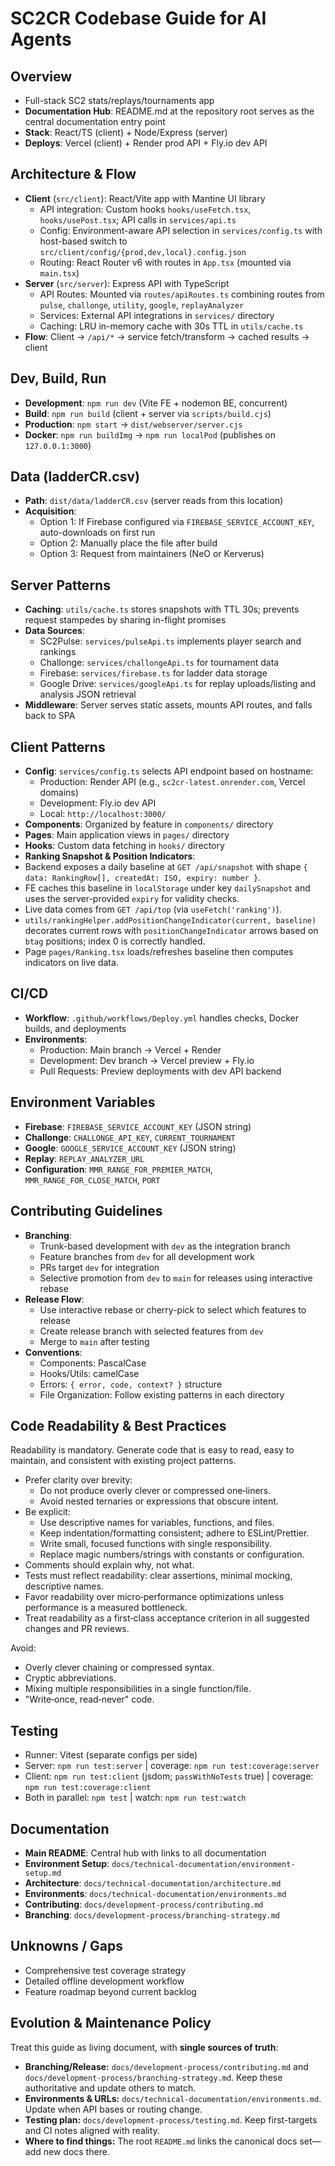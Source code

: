 # SC2CR Codebase Guide for AI Agents

## Overview
- Full-stack SC2 stats/replays/tournaments app
- **Documentation Hub**: README.md at the repository root serves as the central documentation entry point
- **Stack**: React/TS (client) + Node/Express (server)
- **Deploys**: Vercel (client) + Render prod API + Fly.io dev API

## Architecture & Flow
- **Client** (`src/client`): React/Vite app with Mantine UI library
  - API integration: Custom hooks `hooks/useFetch.tsx`, `hooks/usePost.tsx`; API calls in `services/api.ts`
  - Config: Environment-aware API selection in `services/config.ts` with host-based switch to `src/client/config/{prod,dev,local}.config.json`
  - Routing: React Router v6 with routes in `App.tsx` (mounted via `main.tsx`)
- **Server** (`src/server`): Express API with TypeScript
  - API Routes: Mounted via `routes/apiRoutes.ts` combining routes from `pulse`, `challonge`, `utility`, `google`, `replayAnalyzer`
  - Services: External API integrations in `services/` directory
  - Caching: LRU in-memory cache with 30s TTL in `utils/cache.ts`
- **Flow**: Client → `/api/*` → service fetch/transform → cached results → client

## Dev, Build, Run
- **Development**: `npm run dev` (Vite FE + nodemon BE, concurrent)
- **Build**: `npm run build` (client + server via `scripts/build.cjs`)
- **Production**: `npm start` → `dist/webserver/server.cjs`
- **Docker**: `npm run buildImg` → `npm run localPod` (publishes on `127.0.0.1:3000`)

## Data (ladderCR.csv)
- **Path**: `dist/data/ladderCR.csv` (server reads from this location)
- **Acquisition**:
  - Option 1: If Firebase configured via `FIREBASE_SERVICE_ACCOUNT_KEY`, auto-downloads on first run
  - Option 2: Manually place the file after build
  - Option 3: Request from maintainers (NeO or Kerverus)

## Server Patterns
- **Caching**: `utils/cache.ts` stores snapshots with TTL 30s; prevents request stampedes by sharing in-flight promises
- **Data Sources**:
  - SC2Pulse: `services/pulseApi.ts` implements player search and rankings
  - Challonge: `services/challongeApi.ts` for tournament data
  - Firebase: `services/firebase.ts` for ladder data storage
  - Google Drive: `services/googleApi.ts` for replay uploads/listing and analysis JSON retrieval
- **Middleware**: Server serves static assets, mounts API routes, and falls back to SPA

## Client Patterns
- **Config**: `services/config.ts` selects API endpoint based on hostname:
  - Production: Render API (e.g., `sc2cr-latest.onrender.com`, Vercel domains)
  - Development: Fly.io dev API
  - Local: `http://localhost:3000/`
- **Components**: Organized by feature in `components/` directory
- **Pages**: Main application views in `pages/` directory
- **Hooks**: Custom data fetching in `hooks/` directory
 - **Ranking Snapshot & Position Indicators**:
  - Backend exposes a daily baseline at `GET /api/snapshot` with shape `{ data: RankingRow[], createdAt: ISO, expiry: number }`.
  - FE caches this baseline in `localStorage` under key `dailySnapshot` and uses the server-provided `expiry` for validity checks.
   - Live data comes from `GET /api/top` (via `useFetch('ranking')`).
   - `utils/rankingHelper.addPositionChangeIndicator(current, baseline)` decorates current rows with `positionChangeIndicator` arrows based on `btag` positions; index 0 is correctly handled.
   - Page `pages/Ranking.tsx` loads/refreshes baseline then computes indicators on live data.

## CI/CD
- **Workflow**: `.github/workflows/Deploy.yml` handles checks, Docker builds, and deployments
- **Environments**:
  - Production: Main branch → Vercel + Render
  - Development: Dev branch → Vercel preview + Fly.io
  - Pull Requests: Preview deployments with dev API backend

## Environment Variables
- **Firebase**: `FIREBASE_SERVICE_ACCOUNT_KEY` (JSON string)
- **Challonge**: `CHALLONGE_API_KEY`, `CURRENT_TOURNAMENT`
- **Google**: `GOOGLE_SERVICE_ACCOUNT_KEY` (JSON string)
- **Replay**: `REPLAY_ANALYZER_URL`
- **Configuration**: `MMR_RANGE_FOR_PREMIER_MATCH`, `MMR_RANGE_FOR_CLOSE_MATCH`, `PORT`

## Contributing Guidelines
- **Branching**: 
  - Trunk-based development with `dev` as the integration branch
  - Feature branches from `dev` for all development work
  - PRs target `dev` for integration
  - Selective promotion from `dev` to `main` for releases using interactive rebase
- **Release Flow**:
  - Use interactive rebase or cherry-pick to select which features to release
  - Create release branch with selected features from `dev`
  - Merge to `main` after testing
- **Conventions**:
  - Components: PascalCase
  - Hooks/Utils: camelCase
  - Errors: `{ error, code, context? }` structure
  - File Organization: Follow existing patterns in each directory

## Code Readability & Best Practices

Readability is mandatory. Generate code that is easy to read, easy to maintain, and consistent with existing project patterns.

- Prefer clarity over brevity:
  - Do not produce overly clever or compressed one‑liners.
  - Avoid nested ternaries or expressions that obscure intent.
- Be explicit:
  - Use descriptive names for variables, functions, and files.
  - Keep indentation/formatting consistent; adhere to ESLint/Prettier.
  - Write small, focused functions with single responsibility.
  - Replace magic numbers/strings with constants or configuration.
- Comments should explain why, not what.
- Tests must reflect readability: clear assertions, minimal mocking, descriptive names.
- Favor readability over micro‑performance optimizations unless performance is a measured bottleneck.
- Treat readability as a first‑class acceptance criterion in all suggested changes and PR reviews.

Avoid:
- Overly clever chaining or compressed syntax.
- Cryptic abbreviations.
- Mixing multiple responsibilities in a single function/file.
- "Write‑once, read‑never" code.

## Testing
  - Runner: Vitest (separate configs per side)
  - Server: `npm run test:server` | coverage: `npm run test:coverage:server`
  - Client: `npm run test:client` (jsdom; `passWithNoTests` true) | coverage: `npm run test:coverage:client`
  - Both in parallel: `npm test` | watch: `npm run test:watch`

## Documentation
- **Main README**: Central hub with links to all documentation
 - **Environment Setup**: `docs/technical-documentation/environment-setup.md`
 - **Architecture**: `docs/technical-documentation/architecture.md`
 - **Environments**: `docs/technical-documentation/environments.md`
 - **Contributing**: `docs/development-process/contributing.md`
 - **Branching**: `docs/development-process/branching-strategy.md`

## Unknowns / Gaps
- Comprehensive test coverage strategy
- Detailed offline development workflow
- Feature roadmap beyond current backlog

## Evolution & Maintenance Policy

Treat this guide as living document, with **single sources of truth**:
- **Branching/Release:** `docs/development-process/contributing.md` and `docs/development-process/branching-strategy.md`. Keep these authoritative and update others to match.
- **Environments & URLs:** `docs/technical-documentation/environments.md`. Update when API bases or routing change.
- **Testing plan:** `docs/development-process/testing.md`. Keep first-targets and CI notes aligned with reality.
- **Where to find things:** The root `README.md` links the canonical docs set—add new docs there.